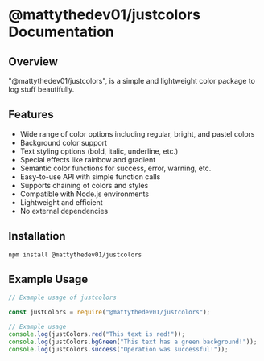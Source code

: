 # @mattythedev01/justcolors Documentation

## Overview

"@mattythedev01/justcolors", is a simple and lightweight color package to log stuff beautifully.

## Features

- Wide range of color options including regular, bright, and pastel colors
- Background color support
- Text styling options (bold, italic, underline, etc.)
- Special effects like rainbow and gradient
- Semantic color functions for success, error, warning, etc.
- Easy-to-use API with simple function calls
- Supports chaining of colors and styles
- Compatible with Node.js environments
- Lightweight and efficient
- No external dependencies

## Installation

`npm install @mattythedev01/justcolors`

## Example Usage

```js
// Example usage of justcolors

const justColors = require("@mattythedev01/justcolors");

// Example usage
console.log(justColors.red("This text is red!"));
console.log(justColors.bgGreen("This text has a green background!"));
console.log(justColors.success("Operation was successful!"));
```
